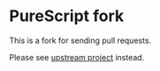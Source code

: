 # PureScript fork

This is a fork for sending pull requests.

Please see [upstream project][upstream] instead.

  [upstream]: https://github.com/purescript/purescript
